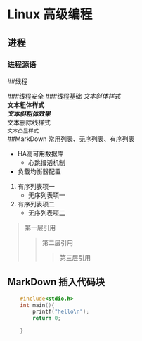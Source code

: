 # Linux 高级编程

## 进程

### 进程源语

##线程

###线程安全
###线程基础
*文本斜体样式*</br>
**文本粗体样式**</br>
***文本斜粗体效果***</br>
~~文本删除线样式~~</br>
`文本凸显样式`</br>
##MarkDown 常用列表、无序列表、有序列表
* HA高可用数据库
	* 心跳报活机制
* 负载均衡器配置
1. 有序列表项一
	* 无序列表项一
2. 有序列表项二
	* 无序列表项二
> 第一层引用
>> 第二层引用
>>> 第三层引用
## MarkDown 插入代码块

```c
	#include<stdio.h>
	int main(){
		printf("hello\n");
		return 0;

	}

```
